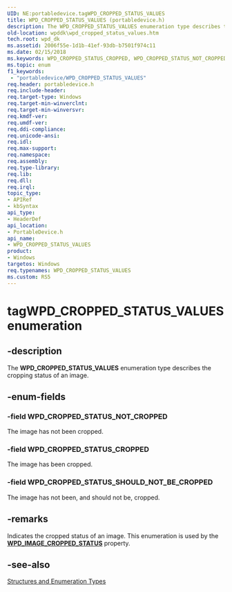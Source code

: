 ```yaml
---
UID: NE:portabledevice.tagWPD_CROPPED_STATUS_VALUES
title: WPD_CROPPED_STATUS_VALUES (portabledevice.h)
description: The WPD_CROPPED_STATUS_VALUES enumeration type describes the cropping status of an image.
old-location: wpddk\wpd_cropped_status_values.htm
tech.root: wpd_dk
ms.assetid: 2006f55e-1d1b-41ef-93db-b7501f974c11
ms.date: 02/15/2018
ms.keywords: WPD_CROPPED_STATUS_CROPPED, WPD_CROPPED_STATUS_NOT_CROPPED, WPD_CROPPED_STATUS_SHOULD_NOT_BE_CROPPED, WPD_CROPPED_STATUS_VALUES, WPD_CROPPED_STATUS_VALUES enumeration, enumeration, portabledevice/WPD_CROPPED_STATUS_CROPPED, portabledevice/WPD_CROPPED_STATUS_NOT_CROPPED, portabledevice/WPD_CROPPED_STATUS_SHOULD_NOT_BE_CROPPED, portabledevice/WPD_CROPPED_STATUS_VALUES, tagWPD_CROPPED_STATUS_VALUES, wpddk.wpd_cropped_status_values
ms.topic: enum
f1_keywords:
 - "portabledevice/WPD_CROPPED_STATUS_VALUES"
req.header: portabledevice.h
req.include-header: 
req.target-type: Windows
req.target-min-winverclnt: 
req.target-min-winversvr: 
req.kmdf-ver: 
req.umdf-ver: 
req.ddi-compliance: 
req.unicode-ansi: 
req.idl: 
req.max-support: 
req.namespace: 
req.assembly: 
req.type-library: 
req.lib: 
req.dll: 
req.irql: 
topic_type:
- APIRef
- kbSyntax
api_type:
- HeaderDef
api_location:
- PortableDevice.h
api_name:
- WPD_CROPPED_STATUS_VALUES
product:
- Windows
targetos: Windows
req.typenames: WPD_CROPPED_STATUS_VALUES
ms.custom: RS5
---
```


# tagWPD_CROPPED_STATUS_VALUES enumeration


## -description



The <b>WPD_CROPPED_STATUS_VALUES</b> enumeration type describes the cropping status of an image.




## -enum-fields




### -field WPD_CROPPED_STATUS_NOT_CROPPED

The image has not been cropped.


### -field WPD_CROPPED_STATUS_CROPPED

The image has been cropped.


### -field WPD_CROPPED_STATUS_SHOULD_NOT_BE_CROPPED

The image has not been, and should not be, cropped.


## -remarks



Indicates the cropped status of an image. This enumeration is used by the [**WPD_IMAGE_CROPPED_STATUS**](https://docs.microsoft.com/windows/desktop/wpd_sdk/image-properties) property.




## -see-also




<a href="https://docs.microsoft.com/previous-versions/windows/hardware/drivers/ff597672(v=vs.85)">Structures and Enumeration Types</a>
 

 

